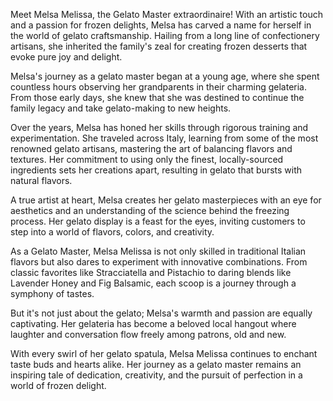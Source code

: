 Meet Melsa Melissa, the Gelato Master extraordinaire! With an artistic touch and a passion for frozen delights, Melsa has carved a name for herself in the world of gelato craftsmanship. Hailing from a long line of confectionery artisans, she inherited the family's zeal for creating frozen desserts that evoke pure joy and delight.

Melsa's journey as a gelato master began at a young age, where she spent countless hours observing her grandparents in their charming gelateria. From those early days, she knew that she was destined to continue the family legacy and take gelato-making to new heights.

Over the years, Melsa has honed her skills through rigorous training and experimentation. She traveled across Italy, learning from some of the most renowned gelato artisans, mastering the art of balancing flavors and textures. Her commitment to using only the finest, locally-sourced ingredients sets her creations apart, resulting in gelato that bursts with natural flavors.

A true artist at heart, Melsa creates her gelato masterpieces with an eye for aesthetics and an understanding of the science behind the freezing process. Her gelato display is a feast for the eyes, inviting customers to step into a world of flavors, colors, and creativity.

As a Gelato Master, Melsa Melissa is not only skilled in traditional Italian flavors but also dares to experiment with innovative combinations. From classic favorites like Stracciatella and Pistachio to daring blends like Lavender Honey and Fig Balsamic, each scoop is a journey through a symphony of tastes.

But it's not just about the gelato; Melsa's warmth and passion are equally captivating. Her gelateria has become a beloved local hangout where laughter and conversation flow freely among patrons, old and new.

With every swirl of her gelato spatula, Melsa Melissa continues to enchant taste buds and hearts alike. Her journey as a gelato master remains an inspiring tale of dedication, creativity, and the pursuit of perfection in a world of frozen delight.
